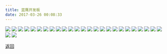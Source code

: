```yaml
---
title: 蓝鹰开发板
date: 2017-03-26 00:08:33
---
```

 
![](http://og9nrsw1n.bkt.clouddn.com/%E8%93%9D%E9%B9%B0%E5%BC%80%E5%8F%91%E6%9D%BFlanyingV2.2_001.jpg)
![](http://og9nrsw1n.bkt.clouddn.com/%E8%93%9D%E9%B9%B0%E5%BC%80%E5%8F%91%E6%9D%BFlanyingV2.2_002.jpg)
![](http://og9nrsw1n.bkt.clouddn.com/%E8%93%9D%E9%B9%B0%E5%BC%80%E5%8F%91%E6%9D%BFlanyingV2.2_003.jpg)
![](http://og9nrsw1n.bkt.clouddn.com/%E8%93%9D%E9%B9%B0%E5%BC%80%E5%8F%91%E6%9D%BFlanyingV2.2_004.jpg)
![](http://og9nrsw1n.bkt.clouddn.com/%E8%93%9D%E9%B9%B0%E5%BC%80%E5%8F%91%E6%9D%BFlanyingV2.2_005.jpg)
![](http://og9nrsw1n.bkt.clouddn.com/%E8%93%9D%E9%B9%B0%E5%BC%80%E5%8F%91%E6%9D%BFlanyingV2.2_006.jpg)
![](http://og9nrsw1n.bkt.clouddn.com/%E8%93%9D%E9%B9%B0%E5%BC%80%E5%8F%91%E6%9D%BFlanyingV2.2_007.jpg)
![](http://og9nrsw1n.bkt.clouddn.com/%E8%93%9D%E9%B9%B0%E5%BC%80%E5%8F%91%E6%9D%BFlanyingV2.2_008.jpg)
![](http://og9nrsw1n.bkt.clouddn.com/%E8%93%9D%E9%B9%B0%E5%BC%80%E5%8F%91%E6%9D%BFlanyingV2.2_009.jpg)
![](http://og9nrsw1n.bkt.clouddn.com/%E8%93%9D%E9%B9%B0%E5%BC%80%E5%8F%91%E6%9D%BFlanyingV2.2_010.jpg)
![](http://og9nrsw1n.bkt.clouddn.com/%E8%93%9D%E9%B9%B0%E5%BC%80%E5%8F%91%E6%9D%BFlanyingV2.2_011.jpg)
![](http://og9nrsw1n.bkt.clouddn.com/%E8%93%9D%E9%B9%B0%E5%BC%80%E5%8F%91%E6%9D%BFlanyingV2.2_012.jpg)
![](http://og9nrsw1n.bkt.clouddn.com/%E8%93%9D%E9%B9%B0%E5%BC%80%E5%8F%91%E6%9D%BFlanyingV2.2_013.jpg)
![](http://og9nrsw1n.bkt.clouddn.com/%E8%93%9D%E9%B9%B0%E5%BC%80%E5%8F%91%E6%9D%BFlanyingV2.2_014.jpg)
![](http://og9nrsw1n.bkt.clouddn.com/%E8%93%9D%E9%B9%B0%E5%BC%80%E5%8F%91%E6%9D%BFlanyingV2.2_015.jpg)
![](http://og9nrsw1n.bkt.clouddn.com/%E8%93%9D%E9%B9%B0%E5%BC%80%E5%8F%91%E6%9D%BFlanyingV2.2_016.jpg)
![](http://og9nrsw1n.bkt.clouddn.com/%E8%93%9D%E9%B9%B0%E5%BC%80%E5%8F%91%E6%9D%BFlanyingV2.2_017.jpg)
![](http://og9nrsw1n.bkt.clouddn.com/%E8%93%9D%E9%B9%B0%E5%BC%80%E5%8F%91%E6%9D%BFlanyingV2.2_018.jpg)
![](http://og9nrsw1n.bkt.clouddn.com/%E8%93%9D%E9%B9%B0%E5%BC%80%E5%8F%91%E6%9D%BFlanyingV2.2_019.jpg)
![](http://og9nrsw1n.bkt.clouddn.com/%E8%93%9D%E9%B9%B0%E5%BC%80%E5%8F%91%E6%9D%BFlanyingV2.2_020.jpg)
![](http://og9nrsw1n.bkt.clouddn.com/%E8%93%9D%E9%B9%B0%E5%BC%80%E5%8F%91%E6%9D%BFlanyingV2.2_021.jpg)
![](http://og9nrsw1n.bkt.clouddn.com/%E8%93%9D%E9%B9%B0%E5%BC%80%E5%8F%91%E6%9D%BFlanyingV2.2_022.jpg)
![](http://og9nrsw1n.bkt.clouddn.com/%E8%93%9D%E9%B9%B0%E5%BC%80%E5%8F%91%E6%9D%BFlanyingV2.2_023.jpg)
![](http://og9nrsw1n.bkt.clouddn.com/%E8%93%9D%E9%B9%B0%E5%BC%80%E5%8F%91%E6%9D%BFlanyingV2.2_024.jpg)
![](http://og9nrsw1n.bkt.clouddn.com/%E8%93%9D%E9%B9%B0%E5%BC%80%E5%8F%91%E6%9D%BFlanyingV2.2_025.jpg)
![](http://og9nrsw1n.bkt.clouddn.com/%E8%93%9D%E9%B9%B0%E5%BC%80%E5%8F%91%E6%9D%BFlanyingV2.2_026.jpg)
![](http://og9nrsw1n.bkt.clouddn.com/%E8%93%9D%E9%B9%B0%E5%BC%80%E5%8F%91%E6%9D%BFlanyingV2.2_027.jpg)

[返回](../)